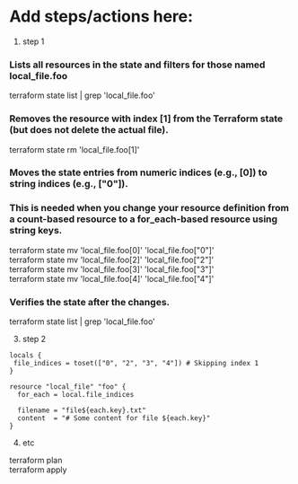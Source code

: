 # Add steps/actions here:

1. step 1

### Lists all resources in the state and filters for those named local_file.foo
terraform state list | grep 'local_file.foo'

### Removes the resource with index [1] from the Terraform state (but does not delete the actual file).
terraform state rm 'local_file.foo[1]'

### Moves the state entries from numeric indices (e.g., [0]) to string indices (e.g., ["0"]).
### This is needed when you change your resource definition from a count-based resource to a for_each-based resource using string keys.
terraform state mv 'local_file.foo[0]' 'local_file.foo["0"]'  
terraform state mv 'local_file.foo[2]' 'local_file.foo["2"]'  
terraform state mv 'local_file.foo[3]' 'local_file.foo["3"]'  
terraform state mv 'local_file.foo[4]' 'local_file.foo["4"]'  

### Verifies the state after the changes.
terraform state list | grep 'local_file.foo'

3. step 2

```hcl
locals {
 file_indices = toset(["0", "2", "3", "4"]) # Skipping index 1
}

resource "local_file" "foo" {
  for_each = local.file_indices

  filename = "file${each.key}.txt"
  content  = "# Some content for file ${each.key}"
}
```

4. etc

terraform plan  
terraform apply
